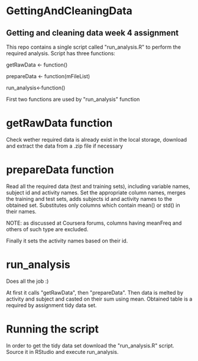 # GettingAndCleaningData

## Getting and cleaning data week 4 assignment

This repo contains a single script called "run_analysis.R" to perform the required analysis.
Script has three functions: 

getRawData <- function() 

prepareData <- function(mFileList) 

run_analysis<-function() 

First two functions are used by "run_analysis" function

# getRawData function
Check wether required data is already exist in the local storage, download and extract the data from a .zip file if necessary

# prepareData function
Read all the required data (test and training sets), including variable names, subject id and activity names.
Set the appropriate column names, merges the training and test sets, adds subjects id and activity names to the obtained set.
Substitutes only columns which contain mean() or std() in their names.

NOTE: as discussed at Coursera forums, columns having meanFreq and others of such type are excluded.

Finally it sets the activity names based on their id.

# run_analysis
Does all the job :) 

At first it calls "getRawData", then "prepareData". Then data is melted by activity and subject and casted on their sum using mean.
Obtained table is a required by assignment tidy data set.


# Running the script
In order to get the tidy data set download the "run_analysis.R" script. Source it in RStudio and execute run_analysis.
